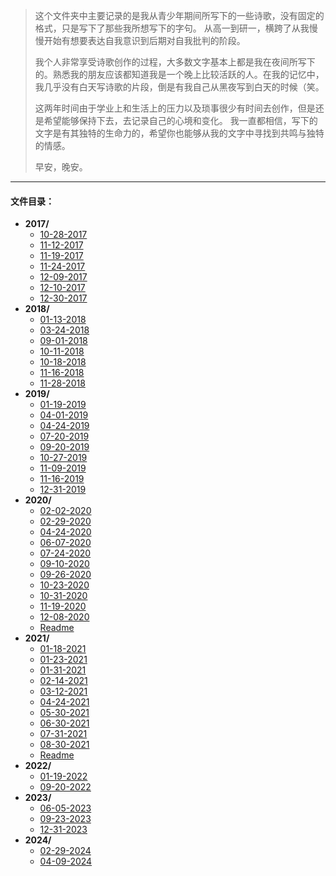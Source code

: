 > 这个文件夹中主要记录的是我从青少年期间所写下的一些诗歌，没有固定的格式，只是写下了那些我所想写下的字句。
> 从高一到研一，横跨了从我慢慢开始有想要表达自我意识到后期对自我批判的阶段。  
>
> 我个人非常享受诗歌创作的过程，大多数文字基本上都是我在夜间所写下的。熟悉我的朋友应该都知道我是一个晚上比较活跃的人。在我的记忆中，我几乎没有白天写诗歌的片段，倒是有我自己从黑夜写到白天的时候（笑。  
>
> 这两年时间由于学业上和生活上的压力以及琐事很少有时间去创作，但是还是希望能够保持下去，去记录自己的心境和变化。
> 我一直都相信，写下的文字是有其独特的生命力的，希望你也能够从我的文字中寻找到共鸣与独特的情感。
>
> 早安，晚安。

---
#### 文件目录：
- **2017/**
  - [10-28-2017](2017/10-28-2017.md)
  - [11-12-2017](2017/11-12-2017.md)
  - [11-19-2017](2017/11-19-2017.md)
  - [11-24-2017](2017/11-24-2017.md)
  - [12-09-2017](2017/12-09-2017.md)
  - [12-10-2017](2017/12-10-2017.md)
  - [12-30-2017](2017/12-30-2017.md)
- **2018/**
  - [01-13-2018](2018/01-13-2018.md)
  - [03-24-2018](2018/03-24-2018.md)
  - [09-01-2018](2018/09-01-2018.md)
  - [10-11-2018](2018/10-11-2018.md)
  - [10-18-2018](2018/10-18-2018.md)
  - [11-16-2018](2018/11-16-2018.md)
  - [11-28-2018](2018/11-28-2018.md)
- **2019/**
  - [01-19-2019](2019/01-19-2019.md)
  - [04-01-2019](2019/04-01-2019.md)
  - [04-24-2019](2019/04-24-2019.md)
  - [07-20-2019](2019/07-20-2019.md)
  - [09-20-2019](2019/09-20-2019.md)
  - [10-27-2019](2019/10-27-2019.md)
  - [11-09-2019](2019/11-09-2019.md)
  - [11-16-2019](2019/11-16-2019.md)
  - [12-31-2019](2019/12-31-2019.md)
- **2020/**
  - [02-02-2020](2020/02-02-2020.md)
  - [02-29-2020](2020/02-29-2020.md)
  - [04-24-2020](2020/04-24-2020.md)
  - [06-07-2020](2020/06-07-2020.md)
  - [07-24-2020](2020/07-24-2020.md)
  - [09-10-2020](2020/09-10-2020.md)
  - [09-26-2020](2020/09-26-2020.md)
  - [10-23-2020](2020/10-23-2020.md)
  - [10-31-2020](2020/10-31-2020.md)
  - [11-19-2020](2020/11-19-2020.md)
  - [12-08-2020](2020/12-08-2020.md)
  - [Readme](2020/Readme.md)
- **2021/**
  - [01-18-2021](2021/01-18-2021.md)
  - [01-23-2021](2021/01-23-2021.md)
  - [01-31-2021](2021/01-31-2021.md)
  - [02-14-2021](2021/02-14-2021.md)
  - [03-12-2021](2021/03-12-2021.md)
  - [04-24-2021](2021/04-24-2021.md)
  - [05-30-2021](2021/05-30-2021.md)
  - [06-30-2021](2021/06-30-2021.md)
  - [07-31-2021](2021/07-31-2021.md)
  - [08-30-2021](2021/08-30-2021.md)
  - [Readme](2021/Readme.md)
- **2022/**
  - [01-19-2022](2022/01-19-2022.md)
  - [09-20-2022](2022/09-20-2022.md)
- **2023/**
  - [06-05-2023](2023/06-05-2023.md)
  - [09-23-2023](2023/09-23-2023.md)
  - [12-31-2023](2023/12-31-2023.md)
- **2024/**
  - [02-29-2024](2024/02-29-2024.md)
  - [04-09-2024](2024/04-09-2024.md)
